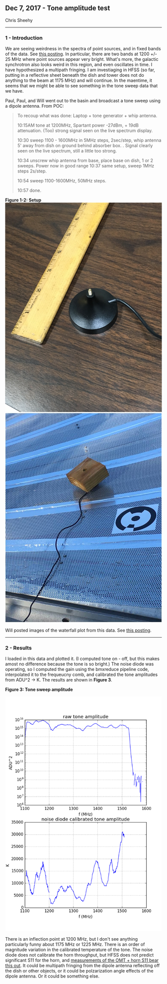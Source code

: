 ## Dec 7, 2017 - Tone amplitude test

Chris Sheehy
<hr>

### 1 - Introduction

We are seeing weirdness in the spectra of point sources, and in fixed bands of
the data. See [this posting](../20171204_galplane_crossing/index.md). In
particular, there are two bands at 1200 +/- 25 MHz where point sources appear
very bright. What's more, the galactic synchrotron also looks weird in this
region, and even oscillates in time. I have hypothesized a multipath fringing. I
am investiaging in HFSS  (so far, putting in a reflective sheet beneath the dish
and tower does not do anything to the beam at 1175 MHz) and will continue. In
the maentime, it seems that we might be able to see something in the tone sweep
data that we have.

Paul, Paul, and Will went out to the basin and broadcast a tone sweep using a
dipole antenna. From POC:

>To recoup what was done:
>Laptop + tone generator + whip antenna.
>
>10:15AM tone at 1200MHz, Spartant power -27dBm, + 19dB attenuation. (Too) strong signal seen on the live spectrum display.
>
>10:30 sweep 1100 - 1600MHz in 5MHz steps, 2sec/step, whip antenna 5' away from dish on ground behind absorber box. . Signal clearly seen on the live spectrum, still a little too strong.
>
>10:34 unscrew whip antenna from base, place base on dish, 1 or 2 sweeps. Power now in good range
>10:37 same setup, sweep 1MHz steps 2s/step.
>
>10:54 sweep 1100-1600MHz, 50MHz steps.
>
>10:57 done.

**Figure 1-2: Setup**
![](IMG_1034.JPG) ![](whip_stub_on_BMX.jpg)


Will posted images of the waterfall plot from this data. See [this
posting](../20171204_FreqSweep/index.md). 

<hr>

### 2 - Results
I loaded in this data and
plotted it. (I computed tone on - off, but this makes amost no difference
because the tone is so bright.) The noise diode was operating, so I computed the gain using the
bmxreduce pipeline code, interpolated it to the frequeucny comb, and calibrated
the tone amplitudes from ADU^2 -> K. The results are shown in **Figure 3**. 

**Figure 3: Tone sweep amplitude**

![](tone_amplitude.png)

There is an inflection point at 1200 MHz, but I don't see anything particularly
funny about 1175 MHz or 1225 MHz. There is an order of magnitude variation in
the calibrated temperature of the tone. The noise diode does not calibrate the
horn throughput, but HFSS does not predict significant S11 for the horn, and
[measurements of the OMT + horn S11 bear this
out](../20170915_S-Parameter_Measurements/index.md). It could be multipath
fringing from the dipole antenna reflecting off the dish or other objects, or it
could be polzarization angle effects of the dipole antenna. Or it could be
something else. 